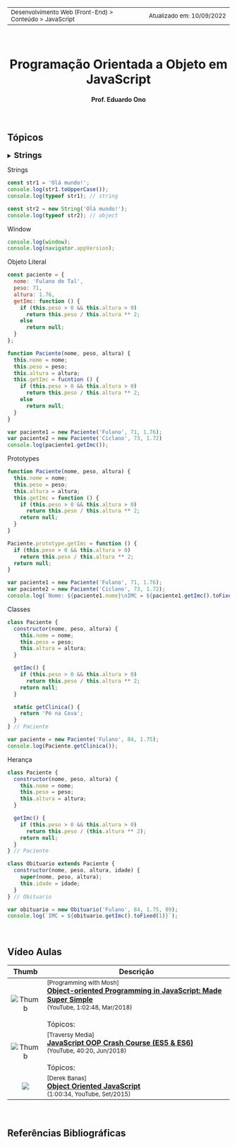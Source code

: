<table>
<tr>
<td align="left" width="8000">
  <small>Desenvolvimento Web (Front-End) > Conteúdo > JavaScript</small>
</td>
<td align="right">
  <small>Atualizado&nbsp;em:&nbsp;10/09/2022</small>
</td>
</tr>
</table>

<br>

<h1 align="center">Programação Orientada a Objeto em JavaScript</h1>

<h4 align="center">Prof. Eduardo Ono</h4>

&nbsp;

## Tópicos

<details>
  <summary>
    <strong><font size="+1">Strings</font></strong>
  </summary>
  <section markdown="1">

  </section>
</details>

Strings
```js
const str1 = 'Olá mundo!';
console.log(str1.toUpperCase());
console.log(typeof str1); // string

const str2 = new String('Olá mundo!');
console.log(typeof str2); // object
```

Window
```js
console.log(window);
console.log(navigator.appVersion);
```

Objeto Literal
```js
const paciente = {
  nome: 'Fulano de Tal',
  peso: 71,
  altura: 1.76,
  getImc: function () {
    if (this.peso > 0 && this.altura > 0)
      return this.peso / this.altura ** 2;
    else
      return null;
  }
};
```

```js
function Paciente(nome, peso, altura) {
  this.nome = nome;
  this.peso = peso;
  this.altura = altura;
  this.getImc = fucntion () {
    if (this.peso > 0 && this.altura > 0)
      return this.peso / this.altura ** 2;
    else
      return null;
  }
}

var paciente1 = new Paciente('Fulano', 71, 1.76);
var paciente2 = new Paciente('Ciclano', 73, 1.72)
console.log(paciente1.getImc());
```

Prototypes
```js
function Paciente(nome, peso, altura) {
  this.nome = nome;
  this.peso = peso;
  this.altura = altura;
  this.getImc = function () {
    if (this.peso > 0 && this.altura > 0)
      return this.peso / this.altura ** 2;
    return null;
  }
}

Paciente.prototype.getImc = function () {
  if (this.peso > 0 && this.altura > 0)
    return this.peso / this.altura ** 2;
  return null;
}

var paciente1 = new Paciente('Fulano', 71, 1.76);
var paciente2 = new Paciente('Ciclano', 73, 1.72);
console.log(`Nome: ${paciente1.nome}\nIMC = ${paciente1.getImc().toFixed(1)}`);
```

Classes
```js
class Paciente {
  constructor(nome, peso, altura) {
    this.nome = nome;
    this.peso = peso;
    this.altura = altura;
  }

  getImc() {
    if (this.peso > 0 && this.altura > 0)
      return this.peso / this.altura ** 2;
    return null;
  }

  static getClinica() {
    return 'Pé na Cova';
  }
} // Paciente

var paciente = new Paciente('Fulano', 84, 1.75);
console.log(Paciente.getClinica());
```

Herança
```js
class Paciente {
  constructor(nome, peso, altura) {
    this.nome = nome;
    this.peso = peso;
    this.altura = altura;
  }

  getImc() {
    if (this.peso > 0 && this.altura > 0)
      return this.peso / (this.altura ** 2);
    return null;
  }
} // Paciente

class Obituario extends Paciente {
  constructor(nome, peso, altura, idade) {
    super(nome, peso, altura);
    this.idade = idade;
  }
} // Obituario

var obituario = new Obituario('Fulano', 84, 1.75, 89);
console.log(`IMC = ${obituario.getImc().toFixed(1)}`);
```

&nbsp;

## Vídeo Aulas

| Thumb | Descrição |
| :-: | --- |
| ![Thumb](https://img.youtube.com/vi/PFmuCDHHpwk/default.jpg) | <sup>[Programming with Mosh]</sup><br>[__Object-oriented Programming in JavaScript: Made Super Simple__](https://www.youtube.com/watch?v=PFmuCDHHpwk)<br><sub>(YouTube, 1:02:48, Mar/2018)</sub><br><br>Tópicos:
| ![Thumb](https://img.youtube.com/vi/vDJpGenyHaA/default.jpg) | <sup>[Traversy Media]</sup><br>[__JavaScript OOP Crash Course (ES5 & ES6)__](https://www.youtube.com/watch?v=vDJpGenyHaA)<br><sub>(YouTube, 40:20, Jun/2018)</sub><br><br>Tópicos:
| [![](https://img.youtube.com/vi/O8wwnhdkPE4/default.jpg)](https://www.youtube.com/watch?v=O8wwnhdkPE4 "Object Oriented JavaScript") | <sup>[Derek Banas]</sup><br>[__Object Oriented JavaScript__](https://www.youtube.com/watch?v=O8wwnhdkPE4)<br><sub>(1:00:34, YouTube, Set/2015)</sub>

&nbsp;

## Referências Bibliográficas

&nbsp;
